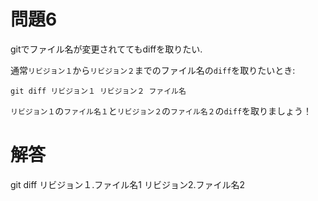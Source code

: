 # 問題6
gitでファイル名が変更されててもdiffを取りたい.

通常`リビジョン１`から`リビジョン２`までのファイル名の`diff`を取りたいとき:

```
git diff リビジョン１ リビジョン２ ファイル名
```

`リビジョン１`の`ファイル名１`と`リビジョン２`の`ファイル名２`の`diff`を取りましょう！

# 解答

git diff リビジョン１.ファイル名1 リビジョン2.ファイル名2
